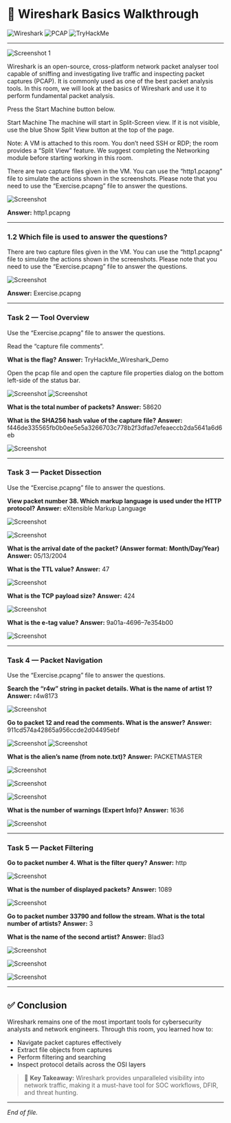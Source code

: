 # 🦈 Wireshark Basics Walkthrough

![Wireshark](https://img.shields.io/badge/Tool-Wireshark-blue?style=flat-square)
![PCAP](https://img.shields.io/badge/File-PCAP-green?style=flat-square)
![TryHackMe](https://img.shields.io/badge/Platform-TryHackMe-red?style=flat-square)

---

<img src="https://github.com/user-attachments/assets/98da139e-c7be-4030-b182-096c6c02c413" alt="Screenshot 1" />

Wireshark is an open-source, cross-platform network packet analyser tool capable of sniffing and investigating live traffic and inspecting packet captures (PCAP). It is commonly used as one of the best packet analysis tools. In this room, we will look at the basics of Wireshark and use it to perform fundamental packet analysis.

Press the Start Machine button below.

Start Machine
The machine will start in Split-Screen view. If it is not visible, use the blue Show Split View button at the top of the page.

Note: A VM is attached to this room. You don’t need SSH or RDP; the room provides a “Split View” feature. We suggest completing the Networking module before starting working in this room.

There are two capture files given in the VM. You can use the “http1.pcapng” file to simulate the actions shown in the screenshots. Please note that you need to use the “Exercise.pcapng” file to answer the questions.

![Screenshot](https://github.com/user-attachments/assets/9ab81c69-a1d6-46a1-99fa-4309a5080ac9)

**Answer:** http1.pcapng

---

### 1.2 Which file is used to answer the questions?

There are two capture files given in the VM. You can use the “http1.pcapng” file to simulate the actions shown in the screenshots. Please note that you need to use the “Exercise.pcapng” file to answer the questions.

![Screenshot](https://github.com/user-attachments/assets/51ca72b7-87d8-4fb0-a0cb-8782e3bd5d83)

**Answer:** Exercise.pcapng

---

### Task 2 — Tool Overview

Use the “Exercise.pcapng” file to answer the questions.

Read the “capture file comments”.

**What is the flag?**
**Answer:** TryHackMe\_Wireshark\_Demo

Open the pcap file and open the capture file properties dialog on the bottom left-side of the status bar.

![Screenshot](https://github.com/user-attachments/assets/b6ac08e5-b929-4727-8353-7fdc77319b98)
![Screenshot](https://github.com/user-attachments/assets/0ed8ce47-af44-4c89-9ba6-3903ba610aa0)

**What is the total number of packets?**
**Answer:** 58620

**What is the SHA256 hash value of the capture file?**
**Answer:** f446de335565fb0b0ee5e5a3266703c778b2f3dfad7efeaeccb2da5641a6d6eb

![Screenshot](https://github.com/user-attachments/assets/08da9ae6-953b-4624-a215-e57e303daedc)

---

### Task 3 — Packet Dissection

Use the “Exercise.pcapng” file to answer the questions.

**View packet number 38. Which markup language is used under the HTTP protocol?**
**Answer:** eXtensible Markup Language

![Screenshot](https://github.com/user-attachments/assets/370944af-81b9-42ed-8c98-3b5eae7f76e3)

![Screenshot](https://github.com/user-attachments/assets/257f24da-a9a2-478e-8497-1a56e8d95cb4)

**What is the arrival date of the packet? (Answer format: Month/Day/Year)**
**Answer:** 05/13/2004

**What is the TTL value?**
**Answer:** 47

![Screenshot](https://github.com/user-attachments/assets/50b4f136-44b5-472e-a5bb-69c52dba49ed)

**What is the TCP payload size?**
**Answer:** 424

![Screenshot](https://github.com/user-attachments/assets/27e7983e-b657-4ddb-8243-3f4fc454bf6e)

**What is the e-tag value?**
**Answer:** 9a01a-4696–7e354b00

![Screenshot](https://github.com/user-attachments/assets/9416a2dc-3912-4823-be28-7e024927d791)

---

### Task 4 — Packet Navigation

Use the “Exercise.pcapng” file to answer the questions.

**Search the “r4w” string in packet details. What is the name of artist 1?**
**Answer:** r4w8173

![Screenshot](https://github.com/user-attachments/assets/b7153b81-ef70-4c40-876e-d4e0ab6167e0)

**Go to packet 12 and read the comments. What is the answer?**
**Answer:** 911cd574a42865a956ccde2d04495ebf

![Screenshot](https://github.com/user-attachments/assets/e1815ace-f6e9-412b-a9f4-fdf74f64a606)
![Screenshot](https://github.com/user-attachments/assets/c0768a84-32c8-4f0c-9888-eeafab04be73)

**What is the alien’s name (from note.txt)?**
**Answer:** PACKETMASTER

![Screenshot](https://github.com/user-attachments/assets/83497ec9-f91b-4e95-8069-8c95cd7cd5b4)

![Screenshot](https://github.com/user-attachments/assets/825fa79c-85f3-4ff0-a052-3ba927023ed2)

![Screenshot](https://github.com/user-attachments/assets/c37fc37c-d4d0-46f7-96cf-c6d01f3e7a3b)

**What is the number of warnings (Expert Info)?**
**Answer:** 1636

![Screenshot](https://github.com/user-attachments/assets/e178aaae-338d-41e0-a7c9-f14327af8222)

---

### Task 5 — Packet Filtering

**Go to packet number 4. What is the filter query?**
**Answer:** http

![Screenshot](https://github.com/user-attachments/assets/b48d966f-8c69-4783-a80f-b169e18beb54)

**What is the number of displayed packets?**
**Answer:** 1089

![Screenshot](https://github.com/user-attachments/assets/d5a0062c-b75f-48ce-b3a1-ada7b152e049)

**Go to packet number 33790 and follow the stream. What is the total number of artists?**
**Answer:** 3

**What is the name of the second artist?**
**Answer:** Blad3

![Screenshot](https://github.com/user-attachments/assets/7070f4b9-c0f9-4ae7-b8c7-be04bc5e205b)

![Screenshot](https://github.com/user-attachments/assets/fa482588-2e11-44fc-a869-cd7542fca26b)

![Screenshot](https://github.com/user-attachments/assets/ab4b1238-1efd-41de-b88e-5b501b1dad49)

---

## ✅ Conclusion

Wireshark remains one of the most important tools for cybersecurity analysts and network engineers. Through this room, you learned how to:

* Navigate packet captures effectively
* Extract file objects from captures
* Perform filtering and searching
* Inspect protocol details across the OSI layers

> 🔑 **Key Takeaway:** Wireshark provides unparalleled visibility into network traffic, making it a must-have tool for SOC workflows, DFIR, and threat hunting.

---

*End of file.*
